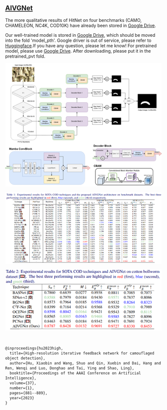 ## [AIVGNet]()

The more qualitative results of HitNet on four benchmarks (CAMO, CHAMELEON, NC4K, COD10K) have already been stored in [Google Drive](). <br>

Our well-trained model is stored in [Google Drive](), which should be moved into the fold 'model_pth'. Google driver is out of service, please refer to [Huggingface]().If you have any question, please let me know!  For pretrained model, please use [Google Drive](). After downloading, please put it in the pretrained_pvt fold.

![benchmark](Figures/AIVGNet.png) <br>

![benchmark](Figures/Table1.png) <br>

![benchmark](Figures/Table2.png) <br>

<br>

```
@inproceedings{hu2023high,
  title={High-resolution iterative feedback network for camouflaged object detection},
  author={Hu, Xiaobin and Wang, Shuo and Qin, Xuebin and Dai, Hang and Ren, Wenqi and Luo, Donghao and Tai, Ying and Shao, Ling},
  booktitle={Proceedings of the AAAI Conference on Artificial Intelligence},
  volume={37},
  number={1},
  pages={881--889},
  year={2023}
}

